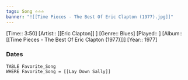 ```yaml
---
tags: Song ⭐⭐⭐ 
banner: "![[Time Pieces - The Best Of Eric Clapton (1977).jpg]]"
---
```

[Time:: 3:50]
[Artist:: [[Eric Clapton]] ]
[Genre:: Blues]
[Played:: ]
[Album:: [[Time Pieces - The Best Of Eric Clapton (1977)]]]
[Year:: 1977]
### Dates
````dataview
TABLE Favorite_Song
WHERE Favorite_Song = [[Lay Down Sally]]
````
